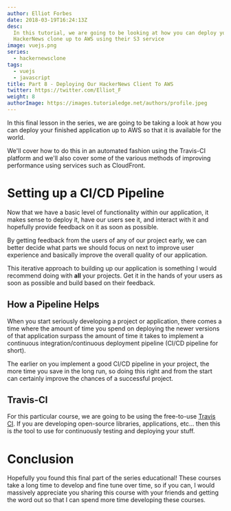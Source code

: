```yaml
---
author: Elliot Forbes
date: 2018-03-19T16:24:13Z
desc:
  In this tutorial, we are going to be looking at how you can deploy your
  HackerNews clone up to AWS using their S3 service
image: vuejs.png
series:
  - hackernewsclone
tags:
  - vuejs
  - javascript
title: Part 8 - Deploying Our HackerNews Client To AWS
twitter: https://twitter.com/Elliot_F
weight: 8
authorImage: https://images.tutorialedge.net/authors/profile.jpeg
---
```


In this final lesson in the series, we are going to be taking a look at how you
can deploy your finished application up to AWS so that it is available for the
world.

We'll cover how to do this in an automated fashion using the Travis-CI platform
and we'll also cover some of the various methods of improving performance using
services such as CloudFront.

# Setting up a CI/CD Pipeline

Now that we have a basic level of functionality within our application, it makes
sense to deploy it, have our users see it, and interact with it and hopefully
provide feedback on it as soon as possible.

By getting feedback from the users of any of our project early, we can better
decide what parts we should focus on next to improve user experience and
basically improve the overall quality of our application.

This iterative approach to building up our application is something I would
recommend doing with **all** your projects. Get it in the hands of your users as
soon as possible and build based on their feedback.

## How a Pipeline Helps

When you start seriously developing a project or application, there comes a time
where the amount of time you spend on deploying the newer versions of that
application surpass the amount of time it takes to implement a continuous
integration/continuous deployment pipeline (CI/CD pipeline for short).

The earlier on you implement a good CI/CD pipeline in your project, the more
time you save in the long run, so doing this right and from the start can
certainly improve the chances of a successful project.

## Travis-CI

For this particular course, we are going to be using the free-to-use
[Travis CI](https://travis-ci.org/). If you are developing open-source
libraries, applications, etc... then this is _the_ tool to use for continuously
testing and deploying your stuff.

# Conclusion

Hopefully you found this final part of the series educational! These courses
take a long time to develop and fine tune over time, so if you can, I would
massively appreciate you sharing this course with your friends and getting the
word out so that I can spend more time developing these courses.
